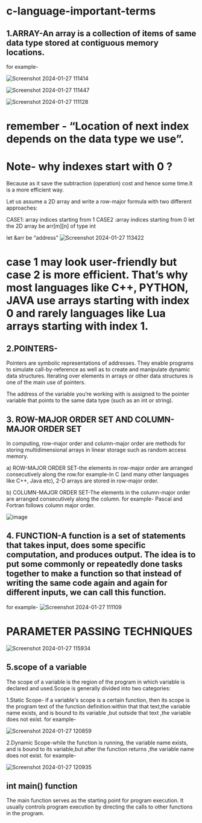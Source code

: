 # c-language-important-terms
## 1.ARRAY-An array is a collection of items of same data type stored at contiguous memory locations. 

for example-

![Screenshot 2024-01-27 111414](https://github.com/Riyatomar14/c-language-important-terms/assets/143107173/c07ec1be-47ad-494b-a2cf-5e16ace9769d)

![Screenshot 2024-01-27 111447](https://github.com/Riyatomar14/c-language-important-terms/assets/143107173/b6c9fb1e-baee-43af-9ced-4e819c46bde8)

![Screenshot 2024-01-27 111128](https://github.com/Riyatomar14/c-language-important-terms/assets/143107173/23993811-751a-4ebf-bcd5-cd0c562fd7b7)

# remember -  “Location of next index depends on the data type we use”.

# Note- why indexes start with 0 ?

Because as it save the subtraction (operation) cost and hence some time.It is a more efficient way. 

Let us assume a 2D array and write a row-major formula  with two different approaches:

CASE1: array indices starting from 1
CASE2 :array indices starting from 0
let the 2D array be arr[m][n] of type int

let &arr be “address”
![Screenshot 2024-01-27 113422](https://github.com/Riyatomar14/c-language-important-terms/assets/143107173/0efa0d22-2135-4d03-82df-5316f8c0d5e0)

# case 1 may look user-friendly but case 2 is more efficient. That’s why most languages like C++, PYTHON, JAVA use arrays starting with index 0 and rarely languages like Lua arrays starting with index 1.

## 2.POINTERS-

Pointers are symbolic representations of addresses. They enable programs to simulate call-by-reference as well as to create and manipulate dynamic data structures. Iterating over elements in arrays or other data structures is one of the main use of pointers. 

The address of the variable you’re working with is assigned to the pointer variable that points to the same data type (such as an int or string).
## 3. ROW-MAJOR ORDER SET AND COLUMN-MAJOR ORDER SET
In computing, row-major order and column-major order are methods for storing multidimensional arrays in linear storage such as random access memory.

a) ROW-MAJOR ORDER SET-the elements in row-major order are arranged consecutively along the row.for example-In C (and many other languages like C++, Java etc), 2-D arrays are stored in row-major order.

b) COLUMN-MAJOR ORDER SET-The elements in the column-major order are arranged consecutively along the column. for example- Pascal and Fortran follows column major order.

![image](https://github.com/Riyatomar14/c-language-important-terms/assets/143107173/9618373e-8390-4e60-aafc-8d187fdc123e)

## 4. FUNCTION-A function is a set of statements that takes input, does some specific computation, and produces output. The idea is to put some commonly or repeatedly done tasks together to make a function so that instead of writing the same code again and again for different inputs, we can call this function.

for example-
![Screenshot 2024-01-27 111109](https://github.com/Riyatomar14/c-language-important-terms/assets/143107173/9a15bb05-b1e7-480f-bcc5-09e884abcccf)

# PARAMETER PASSING TECHNIQUES
![Screenshot 2024-01-27 115934](https://github.com/Riyatomar14/c-language-important-terms/assets/143107173/9d516a52-b36f-43ec-86a3-758d41e82a61)

## 5.scope of a variable 

The scope of a variable is the region of the program in which variable is declared and used.Scope is generally divided into two categories:

1.Static Scope- if a variable's scope is a certain function, then its scope is the program text of the function definition:within that that text,the variable name exists, and is bound to its variable ,but outside that text ,the variable does not exist. for example-

![Screenshot 2024-01-27 120859](https://github.com/Riyatomar14/c-language-important-terms/assets/143107173/1c4f2b57-2d9a-47be-b2e5-efaf97fd7b43)

2.Dynamic Scope-while the function is running, the variable name exists, and is bound to its variable,but after the function returns ,the variable name does not exist. for example-

![Screenshot 2024-01-27 120935](https://github.com/Riyatomar14/c-language-important-terms/assets/143107173/cda43155-d2fd-4950-a546-48e07b627182)

## int main() function 

The main function serves as the starting point for program execution. It usually controls program execution by directing the calls to other functions in the program.












